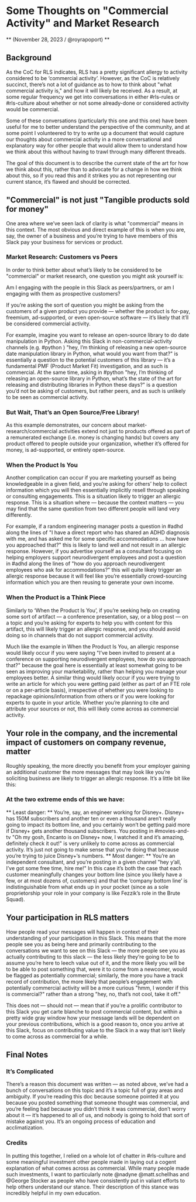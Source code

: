 # Some Thoughts on "Commercial Activity" and Market Research
** (November 28, 2023 / @royrapoport) **

## Background

As the CoC for RLS indicates, RLS has a pretty significant allergy to activity considered to be ‘commercial activity’.  However, as the CoC is relatively succinct, there’s not a lot of guidance as to how to think about "what commercial activity is," and how it will likely be received.  As a result, at some regular frequency we get into conversations in either #rls-rules or #rls-culture about whether or not some already-done or considered activity would be commercial.

Some of these conversations (particularly this one and this one) have been useful for me to better understand the perspective of the community, and at some point I volunteered to try to write up a document that would capture our thoughts about commercial activity in a more conversational and explanatory way for other people that would allow them to understand how we think about this without having to trawl through many different threads.  

The goal of this document is to describe the current state of the art for how we think about this, rather than to advocate for a change in how we think about this, so if you read this and it strikes you as not representing our current stance, it’s flawed and should be corrected.  

## "Commercial" is not just "Tangible products sold for money"

One area where we’ve seen lack of clarity is what "commercial" means in this context.  The most obvious and direct example of this is when you are, say, the owner of a business and you’re trying to have members of this Slack pay your business for services or product.   

### Market Research: Customers vs Peers

In order to think better about what’s likely to be considered to be "commercial" or market research, one question you might ask yourself is:

Am I engaging with the people in this Slack as peers/partners, or am I engaging with them as prospective customers?

If you’re asking the sort of question you might be asking from the customers of a given product you provide — whether the product is for-pay, freemium, ad-supported, or even open-source software — it’s likely that it’ll be considered commercial activity.  

For example, imagine you want to release an open-source library to do date manipulation in Python.  Asking this Slack in non-commercial-activity channels (e.g. #python ) "hey, I’m thinking of releasing a new open-source date manipulation library in Python, what would you want from that?" is essentially a question to the potential customers of this library — it’s a fundamental PMF (Product Market Fit) investigation, and as such is commercial.  At the same time, asking in #python "hey, I’m thinking of releasing an open-source library in Python, what’s the state of the art for releasing and distributing libraries in Python these days?" is a question you’d not be asking of customers, but rather peers, and as such is unlikely to be seen as commercial activity.

### But Wait, That’s an Open Source/Free Library!

As this example demonstrates, our concern about market-research/commercial activities extend not just to products offered as part of a remunerated exchange (i.e. money is changing hands) but covers any product offered to people outside your organization, whether it’s offered for money, is ad-supported, or entirely open-source.  

### When the Product Is You

Another complication can occur if you are marketing yourself as being knowledgeable in a given field, and you’re asking for others’ help to collect information which you will then essentially implicitly resell through speaking or consulting engagements.  This is a situation likely to trigger an allergic response.  This is a situation where — because the context matters — you may find that the same question from two different people will land very differently.  

For example, if a random engineering manager posts a question in #adhd along the lines of "I have a direct report who has shared an ADHD diagnosis with me, and has asked me for some specific accommodations ... how have you approached that?" this is likely to land well and not result in an allergic response.  However, if you advertise yourself as a consultant focusing on helping employers support neurodivergent employees and post a question in #adhd along the lines of "how do you approach neurodivergent employees who ask for accommodations?" this will quite likely trigger an allergic response because it will feel like you’re essentially crowd-sourcing information which you are then reusing to generate your own income.  

### When the Product is a Think Piece

Similarly to ‘When the Product Is You’, if you’re seeking help on creating some sort of artifact — a conference presentation, say, or a blog post — on a topic and you’re asking for experts to help you with content for this artifact, this will likely trigger an allergic response, and you should avoid doing so in channels that do not support commercial activity.  

Much like the example in When the Product Is You, an allergic response would likely occur if you were saying "I’ve been invited to present at a conference on supporting neurodivergent employees, how do you approach that?" because the goal here is essentially at least somewhat going to be seen as improving your marketability, rather than helping you manage your employees better.  A similar thing would likely occur if you were trying to write an article for which you were getting paid (either as part of an FTE role or on a per-article basis), irrespective of whether you were looking to repackage opinions/information from others or if you were looking for experts to quote in your article.  Whether you’re planning to cite and attribute your sources or not, this will likely come across as commercial activity.  

## Your role in the company, and the incremental impact of customers on company revenue, matter

Roughly speaking, the more directly you benefit from your employer gaining an additional customer the more messages that may look like you’re soliciting business are likely to trigger an allergic response.  It’s a little bit like this:

### At the two extreme ends of this we have:
** Least danger: ** You’re, say, an engineer working for Disney+.  Disney+ has 150M subscribers and another ten or even a thousand aren’t really going to impact its bottom line, and you certainly won’t be getting paid more if Disney+ gets another thousand subscribers.  You posting in #movies-and-tv "Oh my gosh, Encanto is on Disney+ now, I watched it and it’s amazing, definitely check it out!" is very unlikely to come across as commercial activity.  It’s just not going to make sense that you’re doing that because you’re trying to juice Disney+‘s numbers. 
** Most danger: ** You’re an independent consultant, and you’re posting in a given channel "hey y’all, I’ve got some free time, hire me!"   In this case it’s both the case that each customer meaningfully changes your bottom line (since you likely have a few, or at most dozens of, customers) and that the ‘company bottom line’ is indistinguishable from what ends up in your pocket (since as a sole proprietorship your role in your company is like Fezzik’s role in the Brute Squad).  

## Your participation in RLS matters

How people read your messages will happen in context of their understanding of your participation in this Slack.  This means that the more people see you as being here and primarily contributing to the conversations we want to see on this Slack — the more people see you as actually contributing to this slack — the less likely they’re going to be to assume you’re here to leech value out of it, and the more likely you will be to be able to post something that, were it to come from a newcomer, would be flagged as potentially commercial; similarly, the more you have a track record of contribution, the more likely that people’s engagement with potentially commercial activity will be a more curious "hmm, I wonder if this is commercial?" rather than a strong "hey, no, that’s not cool, take it off."  

This does not — should not — mean that if you’re a prolific contributor to this Slack you get carte blanche to post commercial content, but within a pretty wide gray window how your message lands will be dependent on your previous contributions, which is a good reason to, once you arrive at this Slack, focus on contributing value to the Slack in a way that isn’t likely to come across as commercial for a while.

## Final Notes

### It’s Complicated

There’s a reason this document was written — as noted above, we’ve had a bunch of conversations on this topic and it’s a topic full of gray areas and ambiguity.  If you’re reading this doc because someone pointed it at you because you posted something that someone thought was commercial, and you’re feeling bad because you didn’t think it was commercial, don’t worry about it — it’s happened to all of us, and nobody is going to hold that sort of mistake against you.  It’s an ongoing process of education and acclimatization.  

### Credits

In putting this together, I relied on a whole lot of chatter in #rls-culture and some meaningful investment other people made in laying out a cogent explanation of what comes across as commercial.  While many people made such investments, I want to particularly note @nadyne @matt.schellhas and @George Stocker as people who have consistently put in valiant efforts to help others understand our stance.  Their description of this stance was incredibly helpful in my own education.  

